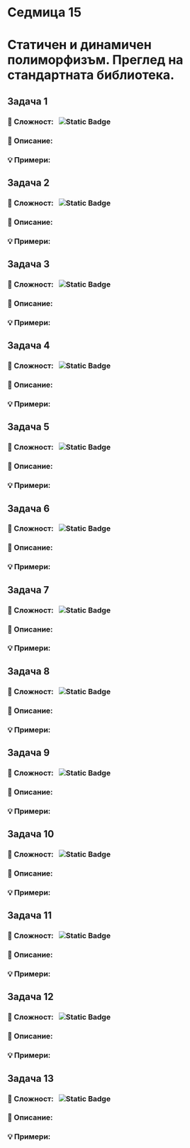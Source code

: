 # Седмица 15
# Статичен и динамичен полиморфизъм. Преглед на стандартната библиотека.



## Задача 1

### 🧠 Сложност: &nbsp; ![Static Badge](https://img.shields.io/badge/easy-green)

### 📖 Описание:

### 💡 Примери:


## Задача 2

### 🧠 Сложност: &nbsp; ![Static Badge](https://img.shields.io/badge/easy-green)

### 📖 Описание:

### 💡 Примери:


## Задача 3

### 🧠 Сложност: &nbsp; ![Static Badge](https://img.shields.io/badge/easy-green)

### 📖 Описание:

### 💡 Примери:


## Задача 4

### 🧠 Сложност: &nbsp; ![Static Badge](https://img.shields.io/badge/easy-green)

### 📖 Описание:

### 💡 Примери:


## Задача 5

### 🧠 Сложност: &nbsp; ![Static Badge](https://img.shields.io/badge/medium-yellow)

### 📖 Описание:

### 💡 Примери:


## Задача 6

### 🧠 Сложност: &nbsp; ![Static Badge](https://img.shields.io/badge/medium-yellow)

### 📖 Описание:

### 💡 Примери:


## Задача 7

### 🧠 Сложност: &nbsp; ![Static Badge](https://img.shields.io/badge/medium-yellow)

### 📖 Описание:

### 💡 Примери:


## Задача 8

### 🧠 Сложност: &nbsp; ![Static Badge](https://img.shields.io/badge/medium-yellow)

### 📖 Описание:

### 💡 Примери:


## Задача 9

### 🧠 Сложност: &nbsp; ![Static Badge](https://img.shields.io/badge/hard-red)

### 📖 Описание:

### 💡 Примери:


## Задача 10

### 🧠 Сложност: &nbsp; ![Static Badge](https://img.shields.io/badge/hard-red)

### 📖 Описание:

### 💡 Примери:


## Задача 11

### 🧠 Сложност: &nbsp; ![Static Badge](https://img.shields.io/badge/hard-red)

### 📖 Описание:

### 💡 Примери:


## Задача 12

### 🧠 Сложност: &nbsp; ![Static Badge](https://img.shields.io/badge/hard-red)

### 📖 Описание:

### 💡 Примери:


## Задача 13

### 🧠 Сложност: &nbsp; ![Static Badge](https://img.shields.io/badge/impossible-black)

### 📖 Описание:

### 💡 Примери:
